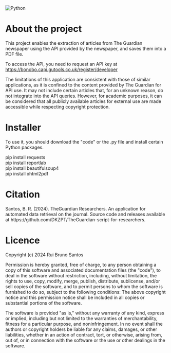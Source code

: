 <img src="https://camo.githubusercontent.com/ce8bc12cf25c8c9ca787cf95e3693d5a17f5f4bb2b8dd5c272b88404f7ebf476/68747470733a2f2f696d672e736869656c64732e696f2f62616467652f4d616465253230776974682d507974686f6e332d627269676874677265656e" alt="Python">

<h1>About the project</h1>

This project enables the extraction of articles from The Guardian newspaper using the API provided by the newspaper, and saves them into a PDF file. 

To access the API, you need to request an API key at https://bonobo.capi.gutools.co.uk/register/developer

The limitations of this application are consistent with those of similar applications, as it is confined to the content provided by The Guardian for API use. It may not include certain articles that, for an unknown reason, do not integrate into the API queries. However, for academic purposes, it can be considered that all publicly available articles for external use are made accessible while respecting copyright protection.

<h1>Installer</h1>

To use it, you should download the "code" or the .py file and install certain Python packages.

pip install requests <br>
pip install reportlab <br>
pip install beautifulsoup4 <br>
pip install xhtml2pdf <br>

<h1>Citation</h1>
Santos, B. R. (2024). TheGuardian Researchers. An application for automated data retrieval on the journal. Source code and releases available at https://github.com/DKZPT/TheGuardian-script-for-researchers.

<h1>Licence</h1>

Copyright (c) 2024 Rui Bruno Santos

Permission is hereby granted, free of charge, to any person obtaining a copy of this software and associated documentation files (the "code"), to deal in the software without restriction, including, without limitation, the rights to use, copy, modify, merge, publish, distribute, sublicense, and/or sell copies of the software, and to permit persons to whom the software is furnished to do so, subject to the following conditions: The above copyright notice and this permission notice shall be included in all copies or substantial portions of the software.

The software is provided "as is," without any warranty of any kind, express or implied, including but not limited to the warranties of merchantability, fitness for a particular purpose, and noninfringement. In no event shall the authors or copyright holders be liable for any claims, damages, or other liabilities, whether in an action of contract, tort, or otherwise, arising from, out of, or in connection with the software or the use or other dealings in the software.

